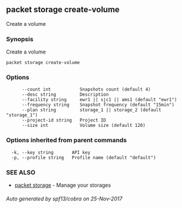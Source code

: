 ## packet storage create-volume

Create a volume

### Synopsis


Create a volume

```
packet storage create-volume
```

### Options

```
      --count int           Snapshots count (default 4)
      --desc string         Description
      --facility string     ewr1 || sjc1 || ams1 (default "ewr1")
      --frequency string    Snapshot frequency (default "15min")
      --plan string         storage_1 || storage_2 (default "storage_1")
      --project-id string   Project ID
      --size int            Volume size (default 120)
```

### Options inherited from parent commands

```
  -k, --key string       API key
  -p, --profile string   Profile name (default "default")
```

### SEE ALSO
* [packet storage](packet_storage.md)	 - Manage your storages

###### Auto generated by spf13/cobra on 25-Nov-2017
